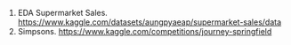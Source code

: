 1. EDA Supermarket Sales. https://www.kaggle.com/datasets/aungpyaeap/supermarket-sales/data
2. Simpsons. https://www.kaggle.com/competitions/journey-springfield
